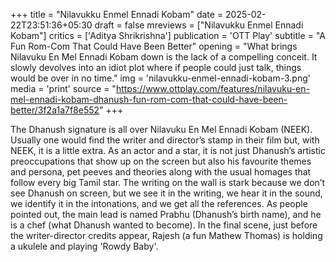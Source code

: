 +++
title = "Nilavukku Enmel Ennadi Kobam"
date = 2025-02-22T23:51:36+05:30
draft = false
mreviews = ["Nilavukku Enmel Ennadi Kobam"]
critics = ['Aditya Shrikrishna']
publication = 'OTT Play'
subtitle = "A Fun Rom-Com That Could Have Been Better"
opening = "What brings Nilavuku En Mel Ennadi Kobam down is the lack of a compelling conceit. It slowly devolves into an idiot plot where if people could just talk, things would be over in no time."
img = 'nilavukku-enmel-ennadi-kobam-3.png'
media = 'print'
source = "https://www.ottplay.com/features/nilavuku-en-mel-ennadi-kobam-dhanush-fun-rom-com-that-could-have-been-better/3f2a1a7f8e552"
+++

The Dhanush signature is all over Nilavuku En Mel Ennadi Kobam (NEEK). Usually one would find the writer and director’s stamp in their film but, with NEEK, it is a little extra. As an actor and a star, it is not just Dhanush’s artistic preoccupations that show up on the screen but also his favourite themes and persona, pet peeves and theories along with the usual homages that follow every big Tamil star. The writing on the wall is stark because we don’t see Dhanush on screen, but we see it in the writing, we hear it in the sound, we identify it in the intonations, and we get all the references. As people pointed out, the main lead is named Prabhu (Dhanush’s birth name), and he is a chef (what Dhanush wanted to become). In the final scene, just before the writer-director credits appear, Rajesh (a fun Mathew Thomas) is holding a ukulele and playing 'Rowdy Baby'.
